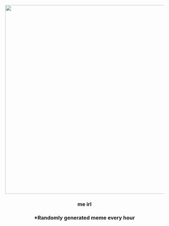 <p align="center">
        <img src="https://i.redd.it/ifezsxthldb91.jpg" width="600" height="600">
        </p>
        <h3 align="center">me irl</h3>
        <h3 align="center">*Randomly generated meme every hour</h3>
    